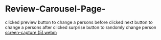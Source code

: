 # Review-Carousel-Page-
clicked preview button to change a persons before 
clicked next button to change a persons after
clicked surprise button to randomly change person
[screen-capture (5).webm](https://github.com/Gourongo/Review-Carousel-Page-/assets/137833925/0112e6d7-dac4-4d11-8b49-c2bf105acbef)


